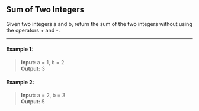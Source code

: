 ## Sum of Two Integers

Given two integers a and b, return the sum of the two integers without using the operators + and -.

---

#### Example 1:
> **Input:** a = 1, b = 2<br>
> **Output:** 3

#### Example 2:
> **Input:** a = 2, b = 3<br>
> **Output:** 5
